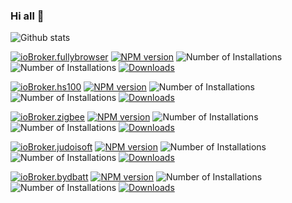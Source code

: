 ### Hi all 👋

<!--
**arteck/arteck** is a ✨ _special_ ✨ repository because its `README.md` (this file) appears on your GitHub profile.

Here are some ideas to get you started:

- 🔭 I’m currently working on ...
- 🌱 I’m currently learning ...
- 👯 I’m looking to collaborate on ...
- 🤔 I’m looking for help with ...
- 💬 Ask me about ...
- 📫 How to reach me: ...
- 😄 Pronouns: ...
- ⚡ Fun fact: ...
-->
![Github stats](https://github-readme-stats.vercel.app/api?username=arteck&theme=white&show_icons=true&count_private=true)


[![ioBroker.fullybrowser](https://github-readme-stats.vercel.app/api/pin/?username=arteck&repo=ioBroker.fullybrowser)](https://github.com/arteck/ioBroker.fullybrowser)
[![NPM version](http://img.shields.io/npm/v/iobroker.fullybrowser.svg)](https://www.npmjs.com/package/iobroker.fullybrowser) 
![Number of Installations](http://iobroker.live/badges/fullybrowser-stable.svg) 
![Number of Installations](http://iobroker.live/badges/fullybrowser-installed.svg) 
[![Downloads](https://img.shields.io/npm/dm/iobroker.fullybrowser.svg)](https://www.npmjs.com/package/iobroker.fullybrowser)

[![ioBroker.hs100](https://github-readme-stats.vercel.app/api/pin/?username=arteck&repo=ioBroker.hs100)](https://github.com/arteck/ioBroker.hs100)
[![NPM version](http://img.shields.io/npm/v/iobroker.hs100.svg)](https://www.npmjs.com/package/iobroker.hs100) 
![Number of Installations](http://iobroker.live/badges/hs100-stable.svg) 
![Number of Installations](http://iobroker.live/badges/hs100-installed.svg) 
[![Downloads](https://img.shields.io/npm/dm/iobroker.hs100.svg)](https://www.npmjs.com/package/iobroker.hs100)

[![ioBroker.zigbee](https://github-readme-stats.vercel.app/api/pin/?username=iobroker&repo=ioBroker.zigbee)](https://github.com/iobroker/ioBroker.zigbee)
[![NPM version](http://img.shields.io/npm/v/iobroker.zigbee.svg)](https://www.npmjs.com/package/iobroker.zigbee)
![Number of Installations](http://iobroker.live/badges/zigbee-stable.svg)
![Number of Installations](http://iobroker.live/badges/zigbee-installed.svg)
[![Downloads](https://img.shields.io/npm/dm/iobroker.zigbee.svg)](https://www.npmjs.com/package/iobroker.zigbee)

[![ioBroker.judoisoft](https://github-readme-stats.vercel.app/api/pin/?username=arteck&repo=ioBroker.judoisoft)](https://github.com/arteck/ioBroker.judoisoft)
[![NPM version](http://img.shields.io/npm/v/iobroker.judoisoft.svg)](https://www.npmjs.com/package/iobroker.judoisoft)
![Number of Installations](http://iobroker.live/badges/judoisoft-stable.svg) 
![Number of Installations](http://iobroker.live/badges/judoisoft-installed.svg) 
[![Downloads](https://img.shields.io/npm/dm/iobroker.judoisoft.svg)](https://www.npmjs.com/package/iobroker.judoisoft)

[![ioBroker.bydbatt](https://github-readme-stats.vercel.app/api/pin/?username=arteck&repo=ioBroker.bydbatt)](https://github.com/arteck/ioBroker.bydbatt)
[![NPM version](http://img.shields.io/npm/v/iobroker.bydbatt.svg)](https://www.npmjs.com/package/iobroker.bydbatt)
![Number of Installations](http://iobroker.live/badges/bydbatt-stable.svg) 
![Number of Installations](http://iobroker.live/badges/bydbatt-installed.svg) 
[![Downloads](https://img.shields.io/npm/dm/iobroker.bydbatt.svg)](https://www.npmjs.com/package/iobroker.bydbatt)
